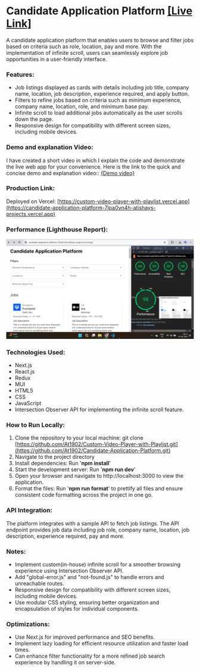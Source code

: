 # Candidate Application Platform [[Live Link]](https://candidate-application-platform-7lpa0vn4h-atishays-projects.vercel.app)
A candidate application platform that enables users to browse and filter jobs based on criteria such as role, location, pay and more. With the implementation of infinite scroll, users can seamlessly explore job opportunities in a user-friendly interface.

### Features:
- Job listings displayed as cards with details including job title, company name, location, job description, experience required, and apply button.
- Filters to refine jobs based on criteria such as minimum experience, company name, location, role, and minimum base pay.
- Infinite scroll to load additional jobs automatically as the user scrolls down the page.
- Responsive design for compatibility with different screen sizes, including mobile devices.

### Demo and explanation Video:
I have created a short video in which I explain the code and demonstrate the live web app for your convenience. Here is the link to the quick and concise demo and explanation video:: [{Demo video}](https://www.loom.com/share/6cbeb77aa30b4907bf09182df0dff027?sid=fb057389-e1b9-474a-9a10-a229b238e36a)

### Production Link:
Deployed on Vercel: [https://custom-video-player-with-playlist.vercel.app](https://candidate-application-platform-7lpa0vn4h-atishays-projects.vercel.app)

### Performance (Lighthouse Report):
![Lighthouse Report](./public/Lighthouse-Report.png)

### Technologies Used:
- Next.js
- React.js
- Redux
- MUI
- HTML5
- CSS
- JavaScript
- Intersection Observer API for implementing the infinite scroll feature.

### How to Run Locally:

1. Clone the repository to your local machine: git clone [https://github.com/At1902/Custom-Video-Player-with-Playlist.git](https://github.com/At1902/Candidate-Application-Platform.git)
2. Navigate to the project directory
3. Install dependencies: Run '**npm install**'
4. Start the development server: Run '**npm run dev**'
5. Open your browser and navigate to http://localhost:3000 to view the application.
6. Format the files: Run '**npm run format**' to prettify all files and ensure consistent code formatting across the project in one go.

### API Integration:
The platform integrates with a sample API to fetch job listings. The API endpoint provides job data including job role, company name, location, job description, experience required, pay and more.

### Notes:
- Implement custom(in-house) infinite scroll for a smoother browsing experience using Intersection Observer API.
- Add "global-error.js" and "not-found.js" to handle errors and unreachable routes.
- Responsive design for compatibility with different screen sizes, including mobile devices.
- Use modular CSS styling, ensuring better organization and encapsulation of styles for individual components.

### Optimizations:
- Use Next.js for improved performance and SEO benefits.
- Implement lazy loading for efficient resource utilization and faster load times.
- Can enhance filter functionality for a more refined job search experience by handling it on server-side.
